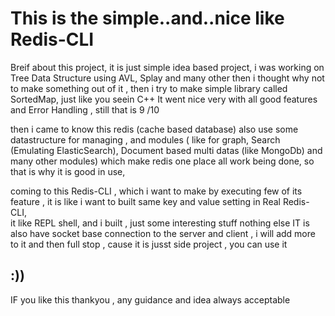 # This  is  the  simple..and..nice  like Redis-CLI

Breif about this  project, it is just simple idea based project, i was working on Tree Data Structure using AVL, Splay and many other
then i thought why not to make something out of it , then i try to make  simple  library called SortedMap, just like you seein C++ 
It went nice very with all good features and Error Handling , still that is 9 /10  

then i came  to know this  redis (cache based database) also use some datastructure  for managing , and modules ( like for graph, Search (Emulating ElasticSearch), Document based multi datas (like MongoDb) and many other modules)
which make redis one place all work  being done,  so that is why it is good in use, 

coming to this Redis-CLI , which i want to make by executing few of its feature , it is like i want to built same key and value setting  in Real Redis-CLI,  
it like REPL shell, and i built , just some interesting stuff nothing else 
IT is also have socket base connection  to the server and client , i will add more to it and then full stop , cause it is jusst side project , you can use it 

:))
--- 
IF you like this thankyou , any guidance and idea always acceptable 

